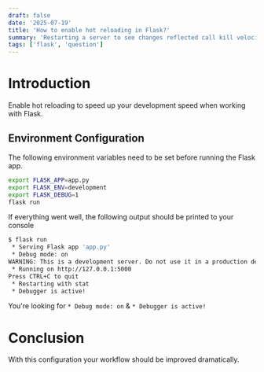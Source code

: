 ```yaml
---
draft: false
date: '2025-07-19'
title: 'How to enable hot reloading in Flask?'
summary: 'Restarting a server to see changes reflected call kill velocity when working. Enable Hot Reloading to see changes to the app reflected from your code without the need for a server Restart'
tags: ['flask', 'question']
---
```


# Introduction

Enable hot reloading to speed up your development speed when working with Flask.

## Environment Configuration

The following environment variables need to be set before running the Flask app.

```sh
export FLASK_APP=app.py
export FLASK_ENV=development
export FLASK_DEBUG=1
flask run
```

If everything went well, the following output should be printed to your console

```sh
$ flask run
 * Serving Flask app 'app.py'
 * Debug mode: on
WARNING: This is a development server. Do not use it in a production deployment. Use a production WSGI server instead.
 * Running on http://127.0.0.1:5000
Press CTRL+C to quit
 * Restarting with stat
 * Debugger is active!
```

You're looking for `* Debug mode: on` & `* Debugger is active!`

# Conclusion

With this configuration your workflow should be improved dramatically.
